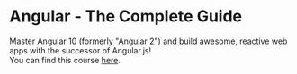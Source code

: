 # Angular - The Complete Guide

Master Angular 10 (formerly "Angular 2") and build awesome, reactive web apps with the successor of Angular.js!  
You can find this course [here](https://www.udemy.com/course/the-complete-guide-to-angular-2/).
